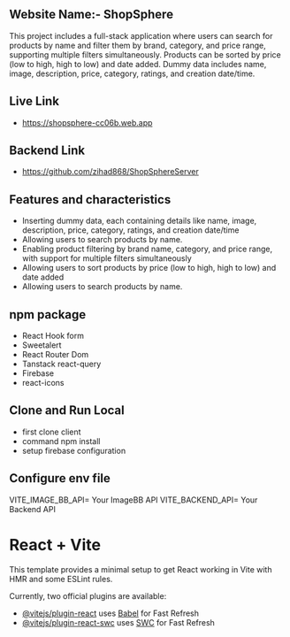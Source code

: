 

## Website Name:- ShopSphere
This project includes a full-stack application where users can search for products by name and filter them by brand, category, and price range, supporting multiple filters simultaneously. Products can be sorted by price (low to high, high to low) and date added. Dummy data includes name, image, description, price, category, ratings, and creation date/time.

## Live Link
-  https://shopsphere-cc06b.web.app

## Backend Link
-  https://github.com/zihad868/ShopSphereServer


## Features and characteristics
-   Inserting  dummy data, each containing details like name, image, description, price, category, ratings, and creation date/time
-   Allowing users to search products by name.
-  Enabling product filtering by brand name, category, and price range, with support for multiple filters simultaneously
-  Allowing users to sort products by price (low to high, high to low) and date added
-  Allowing users to search products by name.

  
## npm package
- React Hook form
- Sweetalert
- React Router Dom
- Tanstack react-query
- Firebase
- react-icons


## Clone and Run Local
-  first clone client
-  command npm install
-  setup firebase configuration 

  ## Configure env file
  VITE_IMAGE_BB_API= Your ImageBB API 
  VITE_BACKEND_API= Your Backend API 


# React + Vite

This template provides a minimal setup to get React working in Vite with HMR and some ESLint rules.

Currently, two official plugins are available:

- [@vitejs/plugin-react](https://github.com/vitejs/vite-plugin-react/blob/main/packages/plugin-react/README.md) uses [Babel](https://babeljs.io/) for Fast Refresh
- [@vitejs/plugin-react-swc](https://github.com/vitejs/vite-plugin-react-swc) uses [SWC](https://swc.rs/) for Fast Refresh
